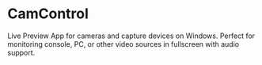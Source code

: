 # CamControl
Live Preview App for cameras and capture devices on Windows. Perfect for monitoring console, PC, or other video sources in fullscreen with audio support.
